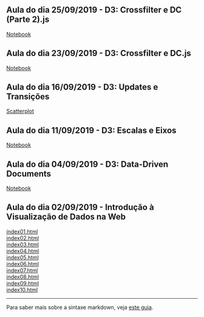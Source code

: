 ## Aula do dia 25/09/2019 - D3: Crossfilter e DC (Parte 2).js
[Notebook](d3_crossfilter_2/index.html)<br>

## Aula do dia 23/09/2019 - D3: Crossfilter e DC.js
[Notebook](d3_crossfilter/index.html)<br>

## Aula do dia 16/09/2019 - D3: Updates e Transições
[Scatterplot](d3_update/scatterplot.html)<br>

## Aula do dia 11/09/2019 - D3: Escalas e Eixos
[Notebook](d3_scale/notebook.html)<br>

## Aula do dia 04/09/2019 - D3: Data-Driven Documents
[Notebook](d3_intro/notebook.html)<br>

## Aula do dia 02/09/2019 - Introdução à Visualização de Dados na Web

[index01.html](basic/index01.html)<br>
[index02.html](basic/index02.html)<br>
[index03.html](basic/index03.html)<br>
[index04.html](basic/index04.html)<br>
[index05.html](basic/index05.html)<br>
[index06.html](basic/index06.html)<br>
[index07.html](basic/index07.html)<br>
[index08.html](basic/index08.html)<br>
[index09.html](basic/index09.html)<br>
[index10.html](basic/index10.html)<br>

---

Para saber mais sobre a sintaxe markdown, veja [este guia](https://guides.github.com/features/mastering-markdown/).
